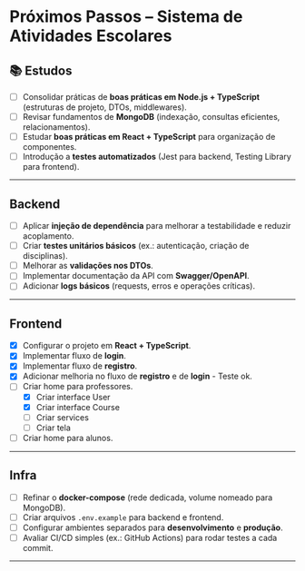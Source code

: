 # Próximos Passos – Sistema de Atividades Escolares

## 📚 Estudos

* [ ] Consolidar práticas de **boas práticas em Node.js + TypeScript** (estruturas de projeto, DTOs, middlewares).
* [ ] Revisar fundamentos de **MongoDB** (indexação, consultas eficientes, relacionamentos).
* [ ] Estudar **boas práticas em React + TypeScript** para organização de componentes.
* [ ] Introdução a **testes automatizados** (Jest para backend, Testing Library para frontend).

---

## Backend

* [ ] Aplicar **injeção de dependência** para melhorar a testabilidade e reduzir acoplamento.
* [ ] Criar **testes unitários básicos** (ex.: autenticação, criação de disciplinas).
* [ ] Melhorar as **validações nos DTOs**.
* [ ] Implementar documentação da API com **Swagger/OpenAPI**.
* [ ] Adicionar **logs básicos** (requests, erros e operações críticas).

---

## Frontend

* [x] Configurar o projeto em **React + TypeScript**.
* [x] Implementar fluxo de **login**.
* [x] Implementar fluxo de **registro**.
* [x] Adicionar melhoria no fluxo de **registro** e de **login** - Teste ok.
* [ ] Criar home para professores.
    * [x] Criar interface User
    * [x] Criar interface Course
    * [ ] Criar services
    * [ ] Criar tela
* [ ] Criar home para alunos.

---

## Infra

* [ ] Refinar o **docker-compose** (rede dedicada, volume nomeado para MongoDB).
* [ ] Criar arquivos `.env.example` para backend e frontend.
* [ ] Configurar ambientes separados para **desenvolvimento** e **produção**.
* [ ] Avaliar CI/CD simples (ex.: GitHub Actions) para rodar testes a cada commit.

---